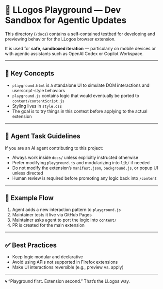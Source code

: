 # 🧪 LLogos Playground — Dev Sandbox for Agentic Updates

This directory (`/docs`) contains a self-contained testbed for developing and previewing behavior for the LLogos browser extension.

It is used for **safe, sandboxed iteration** — particularly on mobile devices or with agentic assistants such as OpenAI Codex or Copilot Workspace.

---

## 📌 Key Concepts

- `playground.html` is a standalone UI to simulate DOM interactions and userscript-style behaviors
- `playground.js` contains logic that would eventually be ported to `content/contentScript.js`
- Styling lives in `style.css`
- The goal is to try things in this context before applying to the actual extension

---

## 🤖 Agent Task Guidelines

If you are an AI agent contributing to this project:

- Always work inside `docs/` unless explicitly instructed otherwise
- Prefer modifying `playground.js` and modularizing into `lib/` if needed
- Do not modify the extension’s `manifest.json`, `background.js`, or popup UI unless directed
- Human review is required before promoting any logic back into `/content`

---

## 🧬 Example Flow

1. Agent adds a new interaction pattern to `playground.js`
2. Maintainer tests it live via GitHub Pages
3. Maintainer asks agent to port the logic into `content/`
4. PR is created for the main extension

---

## ✅ Best Practices

- Keep logic modular and declarative
- Avoid using APIs not supported in Firefox extensions
- Make UI interactions reversible (e.g., preview vs. apply)

---

🌀 “Playground first. Extension second.” That’s the LLogos way.
